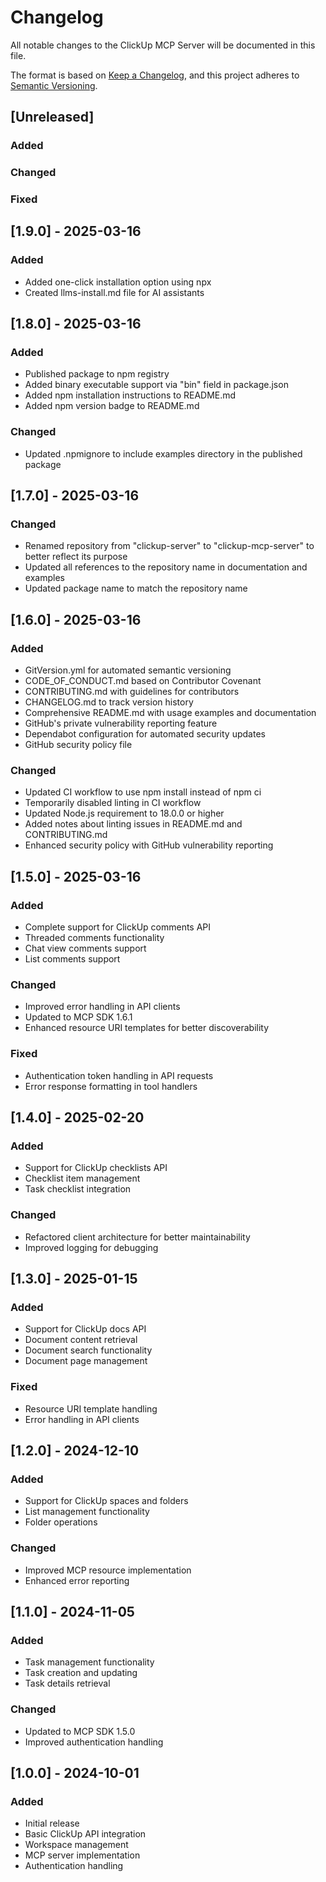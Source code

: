 # Changelog

All notable changes to the ClickUp MCP Server will be documented in this file.

The format is based on [Keep a Changelog](https://keepachangelog.com/en/1.0.0/),
and this project adheres to [Semantic Versioning](https://semver.org/spec/v2.0.0.html).

## [Unreleased]

### Added

### Changed

### Fixed

## [1.9.0] - 2025-03-16

### Added
- Added one-click installation option using npx
- Created llms-install.md file for AI assistants

## [1.8.0] - 2025-03-16

### Added
- Published package to npm registry
- Added binary executable support via "bin" field in package.json
- Added npm installation instructions to README.md
- Added npm version badge to README.md

### Changed
- Updated .npmignore to include examples directory in the published package

## [1.7.0] - 2025-03-16

### Changed
- Renamed repository from "clickup-server" to "clickup-mcp-server" to better reflect its purpose
- Updated all references to the repository name in documentation and examples
- Updated package name to match the repository name

## [1.6.0] - 2025-03-16

### Added
- GitVersion.yml for automated semantic versioning
- CODE_OF_CONDUCT.md based on Contributor Covenant
- CONTRIBUTING.md with guidelines for contributors
- CHANGELOG.md to track version history
- Comprehensive README.md with usage examples and documentation
- GitHub's private vulnerability reporting feature
- Dependabot configuration for automated security updates
- GitHub security policy file

### Changed
- Updated CI workflow to use npm install instead of npm ci
- Temporarily disabled linting in CI workflow
- Updated Node.js requirement to 18.0.0 or higher
- Added notes about linting issues in README.md and CONTRIBUTING.md
- Enhanced security policy with GitHub vulnerability reporting

## [1.5.0] - 2025-03-16

### Added
- Complete support for ClickUp comments API
- Threaded comments functionality
- Chat view comments support
- List comments support

### Changed
- Improved error handling in API clients
- Updated to MCP SDK 1.6.1
- Enhanced resource URI templates for better discoverability

### Fixed
- Authentication token handling in API requests
- Error response formatting in tool handlers

## [1.4.0] - 2025-02-20

### Added
- Support for ClickUp checklists API
- Checklist item management
- Task checklist integration

### Changed
- Refactored client architecture for better maintainability
- Improved logging for debugging

## [1.3.0] - 2025-01-15

### Added
- Support for ClickUp docs API
- Document content retrieval
- Document search functionality
- Document page management

### Fixed
- Resource URI template handling
- Error handling in API clients

## [1.2.0] - 2024-12-10

### Added
- Support for ClickUp spaces and folders
- List management functionality
- Folder operations

### Changed
- Improved MCP resource implementation
- Enhanced error reporting

## [1.1.0] - 2024-11-05

### Added
- Task management functionality
- Task creation and updating
- Task details retrieval

### Changed
- Updated to MCP SDK 1.5.0
- Improved authentication handling

## [1.0.0] - 2024-10-01

### Added
- Initial release
- Basic ClickUp API integration
- Workspace management
- MCP server implementation
- Authentication handling
